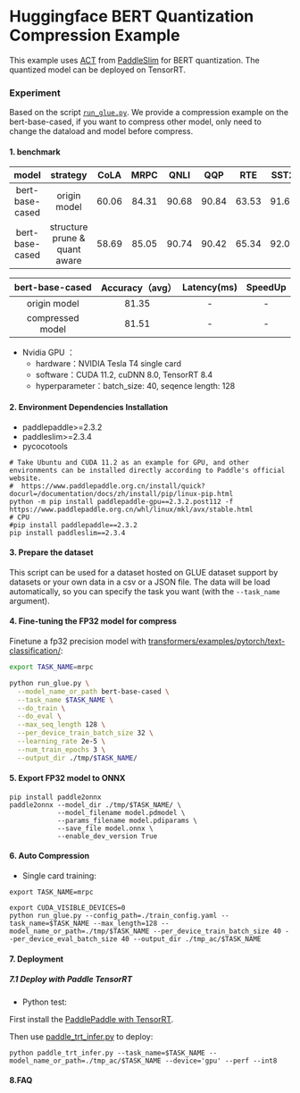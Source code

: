# Huggingface BERT Quantization Compression Example

This example uses [ACT](https://github.com/PaddlePaddle/PaddleSlim/tree/develop/example/auto_compression) from [PaddleSlim](https://github.com/PaddlePaddle/PaddleSlim) for BERT quantization.
The quantized model can be deployed on TensorRT.

### Experiment

Based on the script [`run_glue.py`](https://github.com/huggingface/transformers/blob/main/examples/research_projects/auto-compression/run_glue.py).
We provide a compression example on the bert-base-cased, if you want to compress other model, only need to change the dataload and model before compress.

#### 1. benchmark

| model | strategy | CoLA | MRPC | QNLI | QQP | RTE | SST2  | STSB  | AVG |
|:------:|:------:|:------:|:------:|:-----------:|:------:|:------:|:------:|:------:|:------:|
| bert-base-cased | origin model | 60.06 | 84.31 | 90.68 | 90.84 | 63.53 | 91.63  | 88.46 |  81.35  |
| bert-base-cased | structure prune & quant aware | 58.69 | 85.05 | 90.74 | 90.42 | 65.34 | 92.08 | 88.22 |  81.51 |

|  bert-base-cased | Accuracy（avg） | Latency(ms) | SpeedUp |
|:-------:|:----------:|:------------:| :------:|
| origin model |  81.35 | - | - |
| compressed model |  81.51 | - | - |

- Nvidia GPU ：
  - hardware：NVIDIA Tesla T4 single card
  - software：CUDA 11.2, cuDNN 8.0, TensorRT 8.4
  - hyperparameter：batch_size: 40, seqence length: 128


#### 2. Environment Dependencies Installation

- paddlepaddle>=2.3.2
- paddleslim>=2.3.4
- pycocotools

```shell
# Take Ubuntu and CUDA 11.2 as an example for GPU, and other environments can be installed directly according to Paddle's official website.
#  https://www.paddlepaddle.org.cn/install/quick?docurl=/documentation/docs/zh/install/pip/linux-pip.html
python -m pip install paddlepaddle-gpu==2.3.2.post112 -f https://www.paddlepaddle.org.cn/whl/linux/mkl/avx/stable.html
# CPU
#pip install paddlepaddle==2.3.2
pip install paddleslim==2.3.4
```

#### 3. Prepare the dataset
This script can be used for a dataset hosted on GLUE dataset support by datasets or your own data in a csv or a JSON file. The data will be load automatically, so you can specify the task you want (with the ``--task_name`` argument).

#### 4. Fine-tuning the FP32 model for compress
Finetune a fp32 precision model with [transformers/examples/pytorch/text-classification/](../../pytorch/text-classification/):

```bash
export TASK_NAME=mrpc

python run_glue.py \
  --model_name_or_path bert-base-cased \
  --task_name $TASK_NAME \
  --do_train \
  --do_eval \
  --max_seq_length 128 \
  --per_device_train_batch_size 32 \
  --learning_rate 2e-5 \
  --num_train_epochs 3 \
  --output_dir ./tmp/$TASK_NAME/
```

#### 5. Export FP32 model to ONNX
```
pip install paddle2onnx
paddle2onnx --model_dir ./tmp/$TASK_NAME/ \
            --model_filename model.pdmodel \
            --params_filename model.pdiparams \
            --save_file model.onnx \
            --enable_dev_version True
```

#### 6. Auto Compression

- Single card training:
```
export TASK_NAME=mrpc

export CUDA_VISIBLE_DEVICES=0
python run_glue.py --config_path=./train_config.yaml --task_name=$TASK_NAME --max_length=128 --model_name_or_path=./tmp/$TASK_NAME --per_device_train_batch_size 40 --per_device_eval_batch_size 40 --output_dir ./tmp_ac/$TASK_NAME 
```

#### 7. Deployment

##### 7.1 Deploy with Paddle TensorRT

- Python test:

First install the [PaddlePaddle with TensorRT](https://www.paddlepaddle.org.cn/inference/v2.3/user_guides/download_lib.html#python).

Then use [paddle_trt_infer.py](./paddle_trt_infer.py) to deploy:
```shell
python paddle_trt_infer.py --task_name=$TASK_NAME --model_name_or_path=./tmp_ac/$TASK_NAME --device='gpu' --perf --int8
```

#### 8.FAQ

